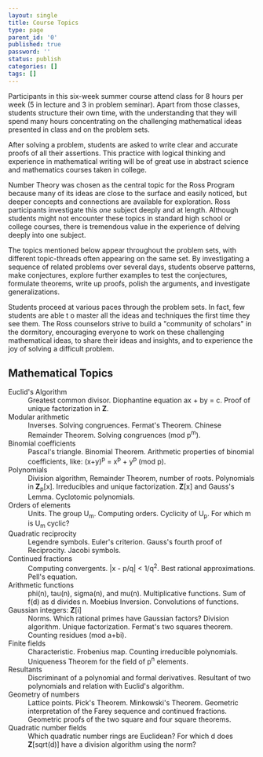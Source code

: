 ```yaml
---
layout: single
title: Course Topics
type: page
parent_id: '0'
published: true
password: ''
status: publish
categories: []
tags: []
---
```

Participants in this six-week summer course attend class 
for 8 hours per week (5 in lecture and 3 in problem seminar). 
Apart from those classes, students structure their own time, 
with the understanding that they will spend many hours concentrating 
on the challenging mathematical ideas presented in class and on the problem sets.

After solving a problem, students are asked to write clear and accurate proofs 
of all their assertions. This practice with logical thinking and experience 
in mathematical writing will be of great use in abstract science and mathematics courses taken in college.

Number Theory was chosen as the central topic for the Ross Program because many of its ideas 
are close to the surface and easily noticed, but deeper concepts and connections 
are available for exploration. Ross participants investigate this _one_ subject deeply 
and at length. Although students might not encounter these topics in standard high school 
or college courses, there is tremendous value in the experience of delving deeply into one subject.

The topics mentioned below appear throughout the problem sets, with different topic-threads 
often appearing on the same set. By investigating a sequence of related problems over several days, 
students observe patterns, make conjectures, explore further examples to test the conjectures, 
formulate theorems, write up proofs, polish the arguments, and investigate generalizations.

Students proceed at various paces through the problem sets. In fact, few students are able t
o master all the ideas and techniques the first time they see them. The Ross counselors 
strive to build a "community of scholars" in the dormitory, encouraging everyone to work 
on these challenging mathematical ideas, to share their ideas and insights, and to experience 
the joy of solving a difficult problem.

## Mathematical Topics

<dl>
  <dt>Euclid's Algorithm</dt>
  <dd>Greatest common divisor. Diophantine equation ax + by = c.  Proof of unique factorization in <strong>Z</strong>.</dd>
<dt>Modular arithmetic</dt><dd>  
Inverses. Solving congruences. Fermat's Theorem. Chinese Remainder Theorem.  
Solving congruences (mod p<sup>m</sup>).</dd>

<dt>Binomial coefficients</dt><dd>  
Pascal's triangle. Binomial Theorem.  
Arithmetic properties of binomial coefficients, like: (x+y)<sup>p</sup> = x<sup>p</sup> + y<sup>p</sup> (mod p).</dd>

<dt>Polynomials</dt><dd>  
Division algorithm, Remainder Theorem, number of roots.  
Polynomials in <strong>Z</strong><sub>p</sub>[x]. Irreducibles and unique factorization.  
<strong>Z</strong>[x] and Gauss's Lemma.  
Cyclotomic polynomials.</dd>
<dt>Orders of elements</dt><dd>  
Units. The group U<sub>m</sub>. Computing orders.  
Cyclicity of U<sub>p</sub>. For which m is U<sub>m</sub> cyclic?</dd>
<dt>Quadratic reciprocity</dt><dd>  
Legendre symbols. Euler's criterion. Gauss's fourth proof of Reciprocity.  
Jacobi symbols.</dd>
<dt>Continued fractions</dt><dd>  
Computing convergents.   |x - p/q| < 1/q<sup>2</sup>.  
Best rational approximations. Pell's equation.</dd>
<dt>Arithmetic functions</dt><dd>  
phi(n), tau(n), sigma(n), and mu(n). Multiplicative functions.  
Sum of   f(d)   as d divides n. Moebius Inversion.  
Convolutions of functions.</dd>
<dt>Gaussian integers:  <strong>Z</strong>[i]</dt><dd>  
Norms. Which rational primes have Gaussian factors? Division algorithm.  
Unique factorization. Fermat's two squares theorem.  
Counting residues (mod a+bi).</dd>
<dt>Finite fields</dt><dd>  
Characteristic. Frobenius map. Counting irreducible polynomials.  
Uniqueness Theorem for the field of p<sup>n</sup> elements.</dd>
<dt>Resultants</dt><dd>  
Discriminant of a polynomial and formal derivatives.  
Resultant of two polynomials and relation with Euclid's algorithm. </dd>
<dt>Geometry of numbers</dt><dd>  
Lattice points. Pick's Theorem. Minkowski's Theorem.  
Geometric interpretation of the Farey sequence and continued fractions.  
Geometric proofs of the two square and four square theorems.</dd>
<dt>Quadratic number fields</dt><dd>  
Which quadratic number rings are Euclidean? For which d does  
<strong>Z</strong>[sqrt(d)] have a division algorithm using the norm?  
</dd>
</dl>

